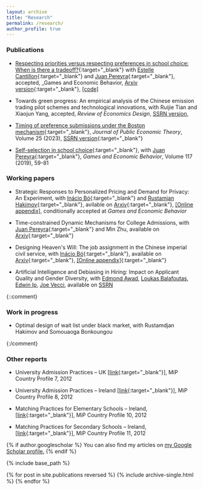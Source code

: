 ```yaml
---
layout: archive
title: "Research"
permalink: /research/
author_profile: true
---
```


### Publications

- [Respecting priorities versus respecting preferences in school choice: When is there a tradeoff?](https://www.sciencedirect.com/science/article/abs/pii/S0899825624001179){:target="_blank"} with [Estelle Cantillon](http://ecantill.ulb.be/){:target="_blank"} and [Juan Pereyra](https://sites.google.com/site/juanspereyrabarreiro/){:target="_blank"}, accepted, _Games and Economic Behavior, [Arxiv version](https://arxiv.org/pdf/2212.02881.pdf){:target="_blank"}, [[code]](https://github.com/lichen999/Generalized-Mutually-Best-Pairs)

- Towards green progress: An empirical analysis of the Chinese emission trading pilot schemes and technological innovations, with Ruijie Tian and Xiaojun Yang, accepted, _Review of Economics Design_, [SSRN version](https://papers.ssrn.com/sol3/papers.cfm?abstract_id=4363710), 

- [Timing of preference submissions under the Boston mechanism](https://onlinelibrary.wiley.com/doi/10.1111/jpet.12639){:target="_blank"}, _Journal of Public Economic Theory_, Volume 25 (2023), [SSRN version](https://papers.ssrn.com/sol3/papers.cfm?abstract_id=3017156){:target="_blank"}

- [Self-selection in school choice](https://www.sciencedirect.com/science/article/abs/pii/S0899825619300843){:target="_blank"}, with [Juan Pereyra](https://sites.google.com/site/juanspereyrabarreiro/){:target="_blank"}, _Games and Economic Behavior_, Volume 117 (2019), 59-81

### Working papers

- Strategic Responses to Personalized Pricing and Demand for Privacy: An Experiment, with [Inácio Bó](http://www.inaciobo.com/){:target="_blank"} and [Rustamjan Hakimov](https://www.hakimov.info/){:target="_blank"}, avilable on [Arxiv](https://arxiv.org/abs/2304.11415){:target="_blank"}, [[Online appendix]](https://lichen999.github.io/files/BoChenHakimov2023_OnlineAppendix.pdf), conditionally accepted at _Games and Economic Behavior_

- Time-constrained Dynamic Mechanisms for College Admissions, with [Juan Pereyra](https://sites.google.com/site/juanspereyrabarreiro/){:target="_blank"} and Min Zhu, available on [Arxiv](https://arxiv.org/abs/2207.12179){:target="_blank"} 

- Designing Heaven's Will: The job assignment in the Chinese imperial civil service, with [Inácio Bó](http://www.inaciobo.com/){:target="_blank"}, available on [Arxiv](https://arxiv.org/abs/2105.02457){:target="_blank"}, [[Online appendix]](https://www.dropbox.com/s/wle4udf8xav234f/appendix_dhw.pdf?dl=0){:target="_blank"}

- Artificial Intelligence and Debiasing in Hiring: Impact on Applicant Quality and Gender Diversity, with [Edmond Awad](https://www.edmondawad.me/), [Loukas Balafoutas](https://www.loukasbalafoutas.com/), [Edwin Ip](http://business-school.exeter.ac.uk/about/people/profile/index.php?web_id=Edwin_Ip), [Joe Vecci](https://sites.google.com/site/josephvecci/home), available on [SSRN](https://papers.ssrn.com/sol3/papers.cfm?abstract_id=4626059)

{::comment}

### Work in progress

- Optimal design of wait list under black market, with Rustamdjan Hakimov and Somouaoga Bonkoungou

{:/comment}

### Other reports

* University Admission Practices – UK [[link](http://www.matching-in-practice.eu/higher-education-in-uk/){:target="_blank"}], MiP Country Profile 7, 2012

* University Admission Practices – Ireland [[link](http://www.matching-in-practice.eu/higher-education-in-ireland/){:target="_blank"}], MiP Country Profile 8, 2012

* Matching Practices for Elementary Schools – Ireland, [[link](http://www.matching-in-practice.eu/elementary-schools-in-ireland/){:target="_blank"}], MiP Country Profile 10, 2012

* Matching Practices for Secondary Schools – Ireland, [[link](http://www.matching-in-practice.eu/secondary-schools-in-ireland/){:target="_blank"}], MiP Country Profile 11, 2012

{% if author.googlescholar %}
  You can also find my articles on <u><a href="{{author.googlescholar}}">my Google Scholar profile</a>.</u>
{% endif %}

{% include base_path %}

{% for post in site.publications reversed %}
  {% include archive-single.html %}
{% endfor %}
